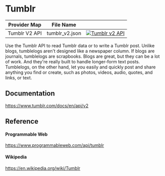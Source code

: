 # Tumblr

| Provider Map  | File Name      |                                                                                                                                                                                                                                 |
|---------------|----------------|---------------------------------------------------------------------------------------------------------------------------------------------------------------------------------------------------------------------------------|
| Tumblr V2 API | tumblr_v2.json | [![Tumblr v2 API](https://d233zlhvpze22y.cloudfront.net/github/AddBitScoopXSmall.png)](https://bitscoop.com/maps/create?source=https://raw.githubusercontent.com/bitscooplabs/provider-maps/master/tumblr/tumblr_v2.json) |

Use the Tumblr API to read Tumblr data or to write a Tumblr post. Unlike blogs, tumblelogs aren't designed like a newspaper column. If blogs are journals, tumblelogs are scrapbooks. Blogs are great, but they can be a lot of work. And they're really built to handle longer-form text posts. Tumblelogs, on the other hand, let you easily and quickly post and share anything you find or create, such as photos, videos, audio, quotes, and links, or text.

## Documentation
https://www.tumblr.com/docs/en/api/v2

## Reference

#### Programmable Web
https://www.programmableweb.com/api/tumblr

#### Wikipedia
https://en.wikipedia.org/wiki/Tumblr
